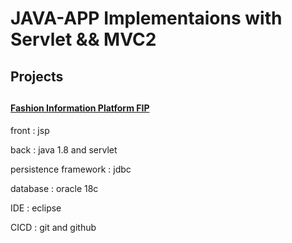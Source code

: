 # JAVA-APP Implementaions with Servlet && MVC2


## Projects

## 

#### [Fashion Information Platform FIP](https://github.com/IT-E-1-3/fashionReview)

front : jsp

back : java 1.8 and servlet

persistence framework : jdbc

database : oracle 18c

IDE : eclipse 

CICD : git and github


